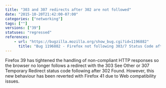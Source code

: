 ```yaml
---
title: "303 and 307 redirects after 302 are not followed"
date: "2015-10-20T21:42:00-07:00"
categories: ["networking"]
tags: [""]
versions: ["39"]
statuses: "regressed"
references:
    - url: "https://bugzilla.mozilla.org/show_bug.cgi?id=1196882"
      title: "Bug 1196882 - Firefox not following 303/7 Status Code after 302"
---
```

Firefox 39 has tightened the handling of non-compliant HTTP responses so the browser no longer follows a redirect with the 303 See Other or 307 Temporary Redirect status code following after 302 Found. However, this new behaviour has been reverted with Firefox 41 due to Web compatibility issues.
